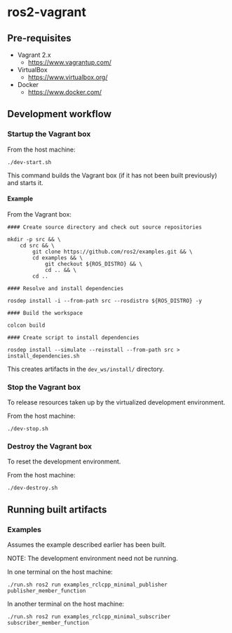 # ros2-vagrant

## Pre-requisites

* Vagrant 2.x
    * https://www.vagrantup.com/
* VirtualBox
    * https://www.virtualbox.org/
* Docker
    * https://www.docker.com/

## Development workflow

### Startup the Vagrant box

From the host machine:

```
./dev-start.sh
```

This command builds the Vagrant box (if it has not been built previously) and starts it.

#### Example

From the Vagrant box:
```
#### Create source directory and check out source repositories

mkdir -p src && \
    cd src && \
        git clone https://github.com/ros2/examples.git && \
        cd examples && \
            git checkout ${ROS_DISTRO} && \
            cd .. && \
        cd ..

#### Resolve and install dependencies 

rosdep install -i --from-path src --rosdistro ${ROS_DISTRO} -y

#### Build the workspace

colcon build
```

```
#### Create script to install dependencies 

rosdep install --simulate --reinstall --from-path src > install_dependencies.sh
```

This creates artifacts in the `dev_ws/install/` directory. 

### Stop the Vagrant box

To release resources taken up by the virtualized development environment.

From the host machine:

```
./dev-stop.sh
```

### Destroy the Vagrant box

To reset the development environment.

From the host machine:

```
./dev-destroy.sh
```

## Running built artifacts

### Examples

Assumes the example described earlier has been built. 

NOTE: The development environment need not be running.

In one terminal on the host machine:
```
./run.sh ros2 run examples_rclcpp_minimal_publisher publisher_member_function
```

In another terminal on the host machine:
```
./run.sh ros2 run examples_rclcpp_minimal_subscriber subscriber_member_function
```
